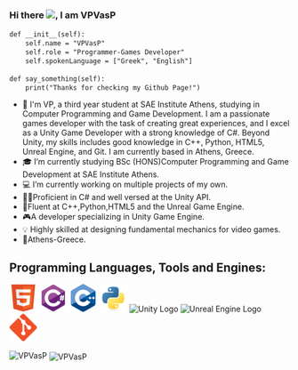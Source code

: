 ### Hi there <img src="https://raw.githubusercontent.com/MartinHeinz/MartinHeinz/master/wave.gif" width="30px">, I am  VPVasP
    def __init__(self):
        self.name = "VPVasP"
        self.role = "Programmer-Games Developer"
        self.spokenLanguage = ["Greek", "English"]

    def say_something(self):
        print("Thanks for checking my Github Page!")
- 👋 I'm VP, a third year student at SAE Institute Athens, studying in Computer Programming and Game Development. I am a passionate games developer with the task of creating great experiences, and I excel as a Unity Game Developer with a strong knowledge of C#. Beyond Unity, my skills includes good knowledge in C++, Python, HTML5, Unreal Engine, and Git. I am currently based in Athens, Greece.
- 🎓 I’m currently studying BSc (HONS)Computer Programming and Game Development at SAE Institute Athens. 
- 💻 I’m currently working on multiple projects of my own.
- 👨‍💻Proficient in C# and well versed at the Unity API.
- 🚀Fluent at C++,Python,HTML5 and the Unreal Game Engine.
- 🎮A developer specializing in Unity Game Engine.
- 💡 Highly skilled at designing fundamental mechanics for video games.
- 📍Athens-Greece.
## Programming Languages, Tools and Engines:
[<img src="https://github.com/devicons/devicon/blob/master/icons/html5/html5-original.svg" alt="HTML5 Logo" width="50" height="50" />](https://developer.mozilla.org/en-US/docs/Web/Guide/HTML/HTML5)
[<img src="https://github.com/devicons/devicon/blob/master/icons/csharp/csharp-original.svg" alt="C# Logo" width="50" height="50" />](https://docs.microsoft.com/en-us/dotnet/csharp/)
[<img src="https://github.com/devicons/devicon/blob/master/icons/cplusplus/cplusplus-original.svg" alt="C++ Logo" width="50" height="50" />](https://isocpp.org/)
<img src="https://github.com/devicons/devicon/blob/master/icons/python/python-original.svg" alt="Python Logo" width="50" height="50" />
<img src="https://cdn.worldvectorlogo.com/logos/unity-69.svg" alt="Unity Logo" width="50" height="50" />
<img src="https://img.icons8.com/color/452/unreal-engine.png" alt="Unreal Engine Logo" width="50" height="50" />
[<img src="https://github.com/devicons/devicon/blob/master/icons/git/git-original.svg" alt="Git Logo" width="50" height="50" />](https://git-scm.com/)
<p><img align="left" src="https://github-readme-stats.vercel.app/api/top-langs?username=VPVasP&show_icons=true&locale=en&layout=compact" alt="VPVasP" /></p>
<p>&nbsp;<img align="center" src="https://github-readme-stats.vercel.app/api?username=VPVasP&show_icons=true&locale=en" alt="VPVasP" /></p>
